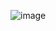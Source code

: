 ![image](https://user-images.githubusercontent.com/27104963/29997766-e2547d2a-8fe9-11e7-8e47-de7f63deef58.png)
